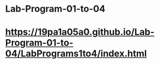 # Lab-Program-01-to-04

# https://19pa1a05a0.github.io/Lab-Program-01-to-04/LabPrograms1to4/index.html
